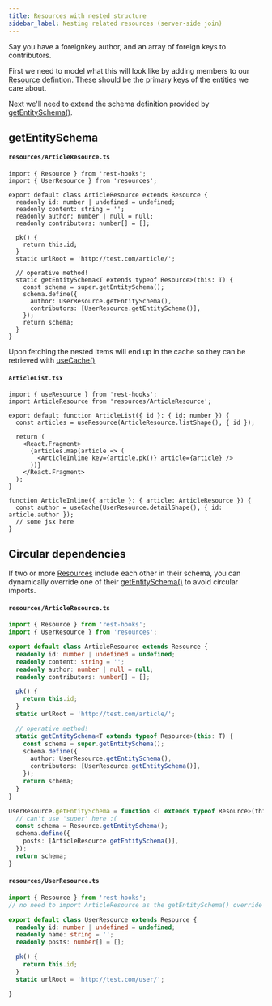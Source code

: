 ```yaml
---
title: Resources with nested structure
sidebar_label: Nesting related resources (server-side join)
---
```


Say you have a foreignkey author, and an array of foreign keys to contributors.

First we need to model what this will look like by adding members to our [Resource][1] defintion.
These should be the primary keys of the entities we care about.

Next we'll need to extend the schema definition provided by [getEntitySchema()][3].

## getEntitySchema

#### `resources/ArticleResource.ts`

```tsx
import { Resource } from 'rest-hooks';
import { UserResource } from 'resources';

export default class ArticleResource extends Resource {
  readonly id: number | undefined = undefined;
  readonly content: string = '';
  readonly author: number | null = null;
  readonly contributors: number[] = [];

  pk() {
    return this.id;
  }
  static urlRoot = 'http://test.com/article/';

  // operative method!
  static getEntitySchema<T extends typeof Resource>(this: T) {
    const schema = super.getEntitySchema();
    schema.define({
      author: UserResource.getEntitySchema(),
      contributors: [UserResource.getEntitySchema()],
    });
    return schema;
  }
}
```

Upon fetching the nested items will end up in the cache so they can be retrieved with [useCache()][2]

#### `ArticleList.tsx`

```tsx
import { useResource } from 'rest-hooks';
import ArticleResource from 'resources/ArticleResource';

export default function ArticleList({ id }: { id: number }) {
  const articles = useResource(ArticleResource.listShape(), { id });

  return (
    <React.Fragment>
      {articles.map(article => (
        <ArticleInline key={article.pk()} article={article} />
      ))}
    </React.Fragment>
  );
}

function ArticleInline({ article }: { article: ArticleResource }) {
  const author = useCache(UserResource.detailShape(), { id: article.author });
  // some jsx here
}
```

## Circular dependencies

If two or more [Resources][1] include each other in their schema, you can dynamically override
one of their [getEntitySchema()][3] to avoid circular imports.

#### `resources/ArticleResource.ts`

```typescript
import { Resource } from 'rest-hooks';
import { UserResource } from 'resources';

export default class ArticleResource extends Resource {
  readonly id: number | undefined = undefined;
  readonly content: string = '';
  readonly author: number | null = null;
  readonly contributors: number[] = [];

  pk() {
    return this.id;
  }
  static urlRoot = 'http://test.com/article/';

  // operative method!
  static getEntitySchema<T extends typeof Resource>(this: T) {
    const schema = super.getEntitySchema();
    schema.define({
      author: UserResource.getEntitySchema(),
      contributors: [UserResource.getEntitySchema()],
    });
    return schema;
  }
}

UserResource.getEntitySchema = function <T extends typeof Resource>(this: T) {
  // can't use 'super' here :(
  const schema = Resource.getEntitySchema();
  schema.define({
    posts: [ArticleResource.getEntitySchema()],
  });
  return schema;
}
```

#### `resources/UserResource.ts`

```typescript
import { Resource } from 'rest-hooks';
// no need to import ArticleResource as the getEntitySchema() override happens there.

export default class UserResource extends Resource {
  readonly id: number | undefined = undefined;
  readonly name: string = '';
  readonly posts: number[] = [];

  pk() {
    return this.id;
  }
  static urlRoot = 'http://test.com/user/';

}
```

[1]: ../api/Resource.md
[2]: ../api/useCache.md
[3]: ../api/Resource.md#static-getentityschema-schemaentity-https-githubcom-ntucker-normalizr-blob-master-docs-apimd-entitykey-definition-options
